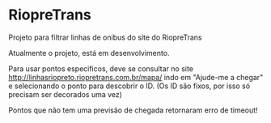 # RiopreTrans
Projeto para filtrar linhas de onibus do site do RiopreTrans

Atualmente o projeto, está em desenvolvimento.

Para usar pontos especificos, deve se consultar no site http://linhasriopreto.riopretrans.com.br/mapa/ indo em "Ajude-me a chegar" e selecionando o ponto para descobrir o ID. (Os ID são fixos, por isso só precisam ser decorados uma vez)

Pontos que não tem uma previsão de chegada retornaram erro de timeout!
